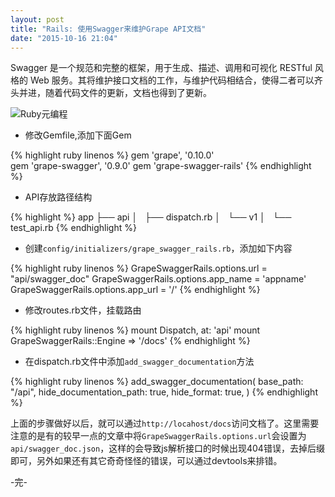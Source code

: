 ```yaml
---
layout: post
title: "Rails: 使用Swagger来维护Grape API文档"
date: "2015-10-16 21:04"
---
```


Swagger 是一个规范和完整的框架，用于生成、描述、调用和可视化 RESTful 风格的 Web 服务。其将维护接口文档的工作，与维护代码相结合，使得二者可以齐头并进，随着代码文件的更新，文档也得到了更新。

![Ruby元编程]({{site.IMG_PATH}}/swagger.png)

+ 修改Gemfile,添加下面Gem

{% highlight ruby linenos %}
gem 'grape', '0.10.0'  
gem 'grape-swagger', '0.9.0'
gem 'grape-swagger-rails'
{% endhighlight %}

+ API存放路径结构

{% highlight %}
app
├── api
│   ├── dispatch.rb
│   └── v1
│       └── test_api.rb
{% endhighlight %}

+ 创建`config/initializers/grape_swagger_rails.rb`，添加如下内容

{% highlight ruby linenos %}
GrapeSwaggerRails.options.url      = "api/swagger_doc"
GrapeSwaggerRails.options.app_name = 'appname'
GrapeSwaggerRails.options.app_url  = '/'
{% endhighlight %}

+ 修改routes.rb文件，挂载路由

{% highlight ruby linenos %}
mount Dispatch, at: 'api'
mount GrapeSwaggerRails::Engine => '/docs'
{% endhighlight %}

+ 在dispatch.rb文件中添加`add_swagger_documentation`方法

{% highlight ruby linenos %}
add_swagger_documentation(
  base_path: "/api",
  hide_documentation_path: true,
  hide_format: true,
)
{% endhighlight %}


上面的步骤做好以后，就可以通过`http://locahost/docs`访问文档了。这里需要注意的是有的较早一点的文章中将`GrapeSwaggerRails.options.url`会设置为`api/swagger_doc.json`，这样的会导致js解析接口的时候出现404错误，去掉后缀即可，另外如果还有其它奇奇怪怪的错误，可以通过devtools来排错。

-完-
